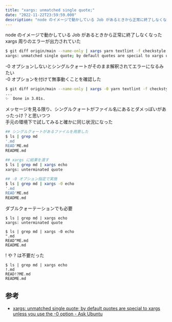 ```yaml
---
title: "xargs: unmatched single quote;"
date: "2022-11-22T23:59:59.000"
description: "node のイメージで動かしている Job があるときから正常に終了しなくなった"
---
```


node のイメージで動かしている Job があるときから正常に終了しなくなった  
xargs 周りのエラーが出力されていた

```sh
$ git diff origin/main --name-only | xargs yarn textlint -f checkstyle
xargs: unmatched single quote; by default quotes are special to xargs unless you use the -0 option
```

-0 オプションしないとシングルクォートがそのまま解釈されてエラーになるみたい  
-0 オプションを付けて無事動くことを確認した

```sh
$ git diff origin/main --name-only | xargs -0 yarn textlint -f checkstyle
...
✨  Done in 3.01s.
```

メッセージを見る限り、シングルクォートがファイル名にあるとダメっぽいがあったっけ？と思いつつ  
手元の環境下で試してみると確かに同じ状況になった

```sh
## シングルクォートがあるファイルを用意した
$ ls | grep md
'.md
READ'ME.md
README.md

## xargs に結果を渡す
$ ls | grep md | xargs echo
xargs: unterminated quote

## -0 オプション指定で実施
$ ls | grep md | xargs -0 echo
'.md
READ'ME.md
README.md

```

ダブルクォーテーションでも必要

```
$ ls | grep md | xargs echo
xargs: unterminated quote

$ ls | grep md | xargs -0 echo
".md
READ"ME.md
README.md

```

! や ? は不要だった

```
$ ls | grep md | xargs echo
!.md
READ!?ME.md
README.md
```

## 参考

- [xargs: unmatched single quote; by default quotes are special to xargs unless you use the -0 option - Ask Ubuntu](https://askubuntu.com/questions/1106805/xargs-unmatched-single-quote-by-default-quotes-are-special-to-xargs-unless-you)
